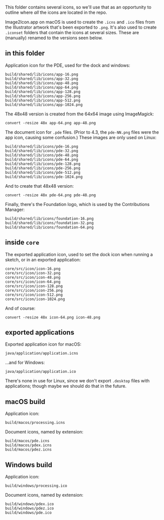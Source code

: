 This folder contains several icons, so we'll use that as an opportunity to outline where *all* the icons are located in the repo. 

Image2Icon.app on macOS is used to create the `.icns` and `.ico` files from the Illustrator artwork that's been exported to `.png`. It's also used to create `.iconset` folders that contain the icons at several sizes. These are (manually) renamed to the versions seen below.


## in this folder

Application icon for the PDE, used for the dock and windows:

    build/shared/lib/icons/app-16.png
    build/shared/lib/icons/app-32.png
    build/shared/lib/icons/app-48.png
    build/shared/lib/icons/app-64.png
    build/shared/lib/icons/app-128.png
    build/shared/lib/icons/app-256.png
    build/shared/lib/icons/app-512.png
    build/shared/lib/icons/app-1024.png

The 48x48 version is created from the 64x64 image using ImageMagick:

    convert -resize 48x app-64.png app-48.png
    
The document icon for `.pde` files. (Prior to 4.3, the `pde-NN.png` files were the app icon, causing some confusion.) These images are only used on Linux:

    build/shared/lib/icons/pde-16.png
    build/shared/lib/icons/pde-32.png
    build/shared/lib/icons/pde-48.png
    build/shared/lib/icons/pde-64.png
    build/shared/lib/icons/pde-128.png
    build/shared/lib/icons/pde-256.png
    build/shared/lib/icons/pde-512.png
    build/shared/lib/icons/pde-1024.png

And to create that 48x48 version:

    convert -resize 48x pde-64.png pde-48.png

Finally, there's the Foundation logo, which is used by the Contributions Manager:

    build/shared/lib/icons/foundation-16.png
    build/shared/lib/icons/foundation-32.png
    build/shared/lib/icons/foundation-64.png


## inside `core`

The exported application icon, used to set the dock icon when running a sketch, or in an exported application:

    core/src/icon/icon-16.png
    core/src/icon/icon-32.png
    core/src/icon/icon-48.png
    core/src/icon/icon-64.png
    core/src/icon/icon-128.png
    core/src/icon/icon-256.png
    core/src/icon/icon-512.png
    core/src/icon/icon-1024.png

And of course:

    convert -resize 48x icon-64.png icon-48.png


## exported applications

Exported application icon for macOS:

    java/application/application.icns

…and for Windows:

    java/application/application.ico

There's none in use for Linux, since we don't export `.desktop` files with applications; though maybe we should do that in the future.


## macOS build

Application icon:

    build/macos/processing.icns

Document icons, named by extension:

    build/macos/pde.icns
    build/macos/pdex.icns
    build/macos/pdez.icns


## Windows build

Application icon:

    build/windows/processing.ico

Document icons, named by extension:

    build/windows/pdex.ico
    build/windows/pdez.ico
    build/windows/pde.ico
